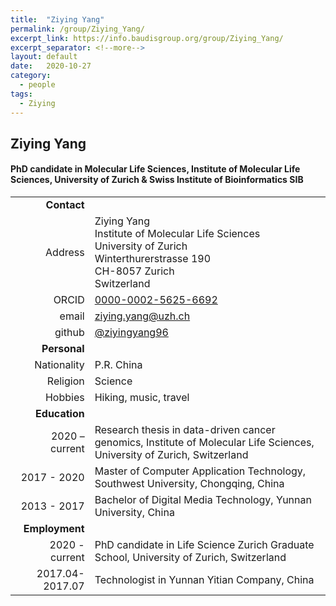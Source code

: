 ```yaml
---
title:  "Ziying Yang"
permalink: /group/Ziying_Yang/
excerpt_link: https://info.baudisgroup.org/group/Ziying_Yang/
excerpt_separator: <!--more-->
layout: default
date:   2020-10-27
category:
  - people
tags:
  - Ziying
---
```


## Ziying Yang

#### PhD candidate in Molecular Life Sciences, Institute of Molecular Life Sciences, University of Zurich & Swiss Institute of Bioinformatics **SIB**

<!--more-->

|      |     |
| ---: | --- |
| __Contact__ |     |
| Address | Ziying Yang<br/>Institute of Molecular Life Sciences<br/>University of Zurich<br/>Winterthurerstrasse 190<br/>CH-8057 Zurich<br/>Switzerland |
| ORCID | [0000-0002-5625-6692](https://orcid.org/0000-0002-5625-6692) |
| email | ziying.yang@uzh.ch |
| github | [@ziyingyang96](http://github.com/) |
| __Personal__ |     |
| Nationality | P.R. China |
| Religion | Science |
| Hobbies | Hiking, music, travel |
| __Education__ |     |
| 2020 – current | Research thesis in data-driven cancer genomics, Institute of Molecular Life Sciences, University of Zurich, Switzerland |
| 2017 - 2020 | Master of Computer Application Technology, Southwest University, Chongqing, China |
| 2013 - 2017 | Bachelor of Digital Media Technology, Yunnan University, China |
| __Employment__ |     |
| 2020 - current | PhD candidate in Life Science Zurich Graduate School, University of Zurich, Switzerland |
| 2017.04-2017.07 | Technologist in Yunnan Yitian Company, China|
